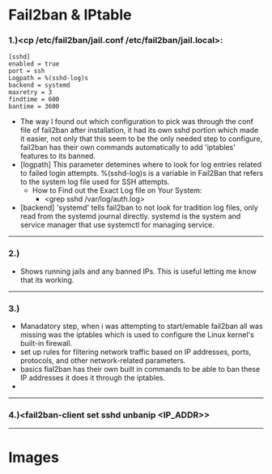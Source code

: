 # Fail2ban & IPtable

### 1.)<cp /etc/fail2ban/jail.conf /etc/fail2ban/jail.local>:
    [sshd]
    enabled = true
    port = ssh
    Logpath = %(sshd-log)s
    backend = systemd
    maxretry = 3
    findtime = 600
    bantime = 3600

- The way I found out which configuration to pick was through the conf file of fail2ban after installation, it had its own sshd portion which made it easier, not only that this seem to be the only needed step to configure, fail2ban has their own commands automatically to add 'iptables' features to its banned.
- [logpath] This parameter detemines where to look for log entries related to failed login attempts. %(sshd-log)s is a variable in Fail2Ban that refers to the system log file used for SSH attempts.
  - How to Find out the Exact Log file on Your System:
    - <grep sshd /var/log/auth.log>
- [backend] 'systemd' tells fail2ban to not look for tradition log files, only read from the systemd journal directly. systemd is the system and service manager that use systemctl for managing service.

--------------

### 2.)<fail2ban-client status sshd>
- Shows running jails and any banned IPs. This is useful letting me know that its working.
---------------

### 3.)<apt install iptables>
- Manadatory step, when i was attempting to start/emable fail2ban all was missing was the iptables which is used to configure the Linux kernel's built-in firewall.
- set up rules for filtering network traffic based on IP addresses, ports, protocols, and other network-related parameters.
- basics fial2ban has their own built in commands to be able to ban these IP addresses it does it through the iptables.
- 
---------------

### 4.)<fail2ban-client set sshd unbanip <IP_ADDR>>

---------------
# Images
